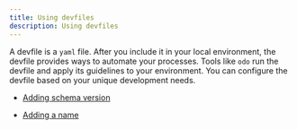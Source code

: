 ```yaml
---
title: Using devfiles
description: Using devfiles
---
```


A devfile is a `yaml` file. After you include it in your local
environment, the devfile provides ways to automate your processes. Tools
like `odo` run the devfile and apply its guidelines to your environment.
You can configure the devfile based on your unique development needs.

- [Adding schema version](./adding-schema-version)

- [Adding a name](./adding-a-name)
